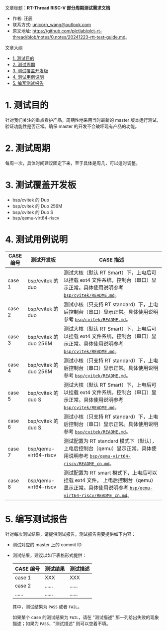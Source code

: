 文章标题：**RT-Thread RISC-V 部分周期测试需求文档**

- 作者: 汪辰
- 联系方式: <unicorn_wang@outlook.com>
- 原文地址: <https://github.com/plctlab/plct-rt-thread/blob/notes/0.notes/20241223-rtt-test-guide.md>。

文章大纲

<!-- TOC -->

- [1. 测试目的](#1-测试目的)
- [2. 测试周期](#2-测试周期)
- [3. 测试覆盖开发板](#3-测试覆盖开发板)
- [4. 测试用例说明](#4-测试用例说明)
- [5. 编写测试报告](#5-编写测试报告)

<!-- /TOC -->

# 1. 测试目的

针对我们关注的重点看护产品，周期性地采用当时最新的 master 版本运行测试，验证功能性是否正常。确保 master 的开发不会破坏现有产品的功能。

# 2. 测试周期

每周一次，具体时间建议固定下来，至于具体是周几，可以适时调整。

# 3. 测试覆盖开发板

- bsp/cvitek 的 Duo
- bsp/cvitek 的 Duo 256M
- bsp/cvitek 的 Duo S
- bsp/qemu-virt64-riscv

# 4. 测试用例说明

| CASE 编号 | 测试开发板            | CASE 描述 |
|-----------|-----------------------|-----------|
|case 1     |bsp/cvitek 的 duo      |测试大核（默认 RT Smart）下，上电后可以挂载 ext4 文件系统，控制台（串口）显示正常。具体使用说明参考 [`bsp/cvitek/README.md`][1]。|
|case 2     |bsp/cvitek 的 duo      |测试小核（只支持 RT standard）下，上电后控制台（串口）显示正常。具体使用说明参考 [`bsp/cvitek/README.md`][1]。|
|case 3     |bsp/cvitek 的 duo 256M |测试大核（默认 RT Smart）下，上电后可以挂载 ext4 文件系统，控制台（串口）显示正常。具体使用说明参考 [`bsp/cvitek/README.md`][1]。|
|case 4     |bsp/cvitek 的 duo 256M |测试小核（只支持 RT standard）下，上电后控制台（串口）显示正常。具体使用说明参考 [`bsp/cvitek/README.md`][1]。|
|case 5     |bsp/cvitek 的 duo S    |测试大核（默认 RT Smart）下，上电后可以挂载 ext4 文件系统，控制台（串口）显示正常。具体使用说明参考 [`bsp/cvitek/README.md`][1]。|
|case 6     |bsp/cvitek 的 duo S    |测试小核（只支持 RT standard）下，上电后控制台（串口）显示正常。具体使用说明参考 [`bsp/cvitek/README.md`][1]。|
|case 7     |bsp/qemu-virt64-riscv  |测试配置为 RT standard 模式下（默认），上电后控制台（qemu）显示正常。具体使用说明参考 [`bsp/qemu-virt64-riscv/README_cn.md`][2]。|
|case 8     |bsp/qemu-virt64-riscv  |测试配置为 RT smart 模式下，上电后可以挂载 ext4 文件， 上电后控制台（qemu）显示正常。具体使用说明参考 [`bsp/qemu-virt64-riscv/README_cn.md`][2]。|

# 5. 编写测试报告

针对每次测试结果，请提供测试报告，测试报告需要提供如下内容：

- 测试对应的 master 上的 commit ID

- 测试结果，建议以如下表格形式提供：

  | CASE 编号 | 测试结果 | 测试描述 |
  |-----------|----------|----------|
  | case 1    | XXX      | XXX      |
  | case 2    | ......   | ......   |
  | ......    | ......   | ......   |

  其中，测试结果为 `PASS` 或者 `FAIL`。

  如果某个 case 的测试结果为 `FAIL`，请在 "测试描述" 那一列给出失败的现象描述；如果为 `PASS`，"测试描述" 则可以空着不填。

[1]:https://github.com/RT-Thread/rt-thread/blob/master/bsp/cvitek/README.md
[2]:https://github.com/RT-Thread/rt-thread/blob/master/bsp/qemu-virt64-riscv/README_cn.md